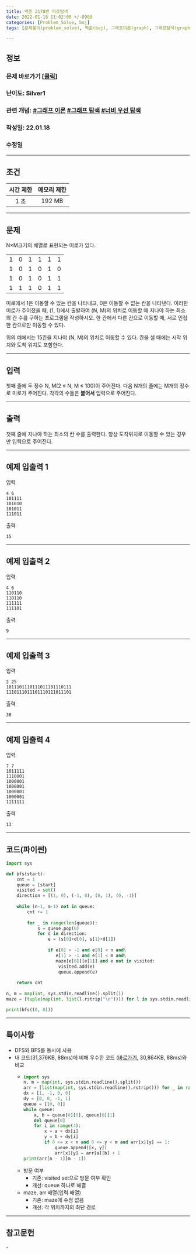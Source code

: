 ```yaml
---
title: 백준 2178번 미로탐색
date: 2022-01-18 11:02:00 +/-0900
categories: [Problem_Solve, boj]
tags: [문제풀이(problem_solve), 백준(boj), 그래프이론(graph), 그래프탐색(graph_search), 깊이우선탐색(depth_first_search), 너비우선탐색(breadth_first_search)]

---
```

## 정보
### 문제 바로가기 [[클릭](https://www.acmicpc.net/problem/2178)]
### 난이도: Silver1
### 관련 개념: [#그래프 이론](https://www.acmicpc.net/problemset?sort=ac_desc&algo=7) [#그래프 탐색](https://www.acmicpc.net/problemset?sort=ac_desc&algo=11) [#너비 우선 탐색](https://www.acmicpc.net/problemset?sort=ac_desc&algo=126) 
### 작성일: 22.01.18
### 수정일

---
## 조건

시간 제한|메모리 제한
:---:|:---:
1 초|192 MB

---
## 문제
N×M크기의 배열로 표현되는 미로가 있다.
<table>
    <tr align="center">
        <td>1</td>
        <td>0</td>
        <td>1</td>
        <td>1</td>
        <td>1</td>
        <td>1</td>
    </tr>
    <tr align="center">
        <td>1</td>
        <td>0</td>
        <td>1</td>
        <td>0</td>
        <td>1</td>
        <td>0</td>
    </tr>
    <tr align="center">
        <td>1</td>
        <td>0</td>
        <td>1</td>
        <td>0</td>
        <td>1</td>
        <td>1</td>
    </tr>
    <tr align="center">
        <td>1</td>
        <td>1</td>
        <td>1</td>
        <td>0</td>
        <td>1</td>
        <td>1</td>
    </tr>
</table>

미로에서 1은 이동할 수 있는 칸을 나타내고, 0은 이동할 수 없는 칸을 나타낸다. 이러한 미로가 주어졌을 때, (1, 1)에서 출발하여 (N, M)의 위치로 이동할 때 지나야 하는 최소의 칸 수를 구하는 프로그램을 작성하시오. 한 칸에서 다른 칸으로 이동할 때, 서로 인접한 칸으로만 이동할 수 있다.

위의 예에서는 15칸을 지나야 (N, M)의 위치로 이동할 수 있다. 칸을 셀 때에는 시작 위치와 도착 위치도 포함한다.

---
## 입력
첫째 줄에 두 정수 N, M(2 ≤ N, M ≤ 100)이 주어진다. 다음 N개의 줄에는 M개의 정수로 미로가 주어진다. 각각의 수들은 **붙어서** 입력으로 주어진다.

---
## 출력
첫째 줄에 지나야 하는 최소의 칸 수를 출력한다. 항상 도착위치로 이동할 수 있는 경우만 입력으로 주어진다.

---
## 예제 입출력 1
입력
```
4 6
101111
101010
101011
111011
```

출력
```
15
```

---
## 예제 입출력 2
입력
```
4 6
110110
110110
111111
111101
```

출력
```
9
```

---
## 예제 입출력 3
입력
```
2 25
1011101110111011101110111
1110111011101110111011101
```

출력
```
38
```

---
## 예제 입출력 4
입력
```
7 7
1011111
1110001
1000001
1000001
1000001
1000001
1111111
```

출력
```
13
```

---
## 코드(파이썬)
```python
import sys

def bfs(start):
    cnt = 1
    queue = [start]
    visited = set()
    direction = [(1, 0), (-1, 0), (0, 1), (0, -1)]
    
    while (n-1, m-1) not in queue:
        cnt += 1
        
        for _ in range(len(queue)):
            s = queue.pop(0)
            for d in direction:
                e = (s[0]+d[0], s[1]+d[1])
                
                if e[0] > -1 and e[0] < n and\
                   e[1] > -1 and e[1] < m and\
                   maze[e[0]][e[1]] and e not in visited:
                    visited.add(e)
                    queue.append(e)
        
    return cnt
        
n, m = map(int, sys.stdin.readline().split())
maze = [tuple(map(int, list(l.rstrip("\n")))) for l in sys.stdin.readlines()]

print(bfs((0, 0)))

```

---
## 특이사항
- DFS와 BFS를 동시에 사용
- 내 코드(31,376KB, 88ms)에 비해 우수한 코드 ([바로가기](https://www.acmicpc.net/source/37685616), 30,864KB, 88ms)와 비교
  - ```python
    import sys
    n, m = map(int, sys.stdin.readline().split())
    arr = [list(map(int, sys.stdin.readline().rstrip())) for _ in range(n)]
    dx = [1, -1, 0, 0]
    dy = [0, 0, -1, 1]
    queue = [[0, 0]]
    while queue:
        a, b = queue[0][0], queue[0][1]
        del queue[0]
        for i in range(4):
            x = a + dx[i]
            y = b + dy[i]
            if 0 <= x < n and 0 <= y < m and arr[x][y] == 1:
                queue.append([x, y])
                arr[x][y] = arr[a][b] + 1
    print(arr[n - 1][m - 1])

    ```
  - 방문 여부
    - 기존: visited set으로 방문 여부 확인
    - 개선: queue 하나로 해결
  - maze, arr 배열(입력 배열)
    - 기존: maze에 수정 없음
    - 개선: 각 위치까지의 최단 경로

---
## 참고문헌
\-
